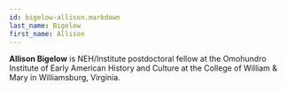 ```yaml
---
id: bigelow-allison.markdown
last_name: Bigelow
first_name: Allison
---
```

**Allison Bigelow** is NEH/Institute postdoctoral fellow at the Omohundro Institute of Early American History and Culture at the College of William & Mary in Williamsburg, Virginia.